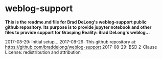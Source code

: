 # weblog-support

**This is the readme.md file for Brad DeLong's weblog-support public github repository. Its purpose is to provide jupyter notebook and other files to provide support for Grasping Reality: Brad DeLong's weblog...**

2017-08-29: Initial setup...
2017-08-29: This github repository at: <https://github.com/braddelong/weblog-support>
2017-08-29: BSD 2-Clause License: redistribution and attribution